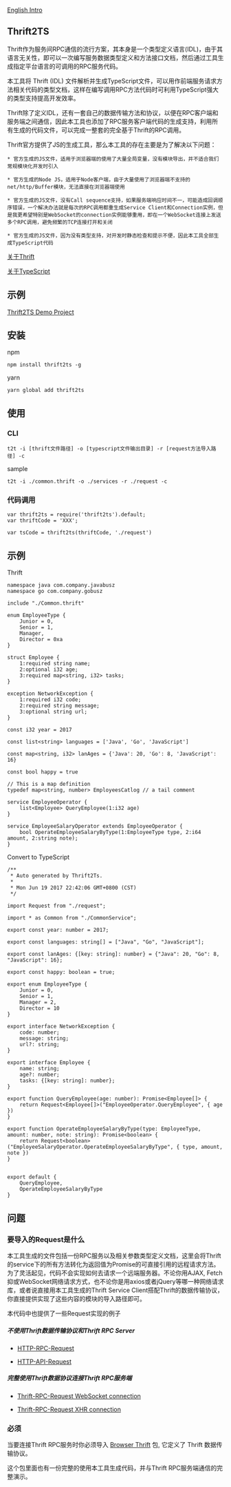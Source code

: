 [English Intro](./README.md)

## Thrift2TS

Thrift作为服务间RPC通信的流行方案，其本身是一个类型定义语言(IDL)，由于其语言无关性，即可以一次编写服务数据类型定义和方法接口文档，然后通过工具生成指定平台语言的可调用的RPC服务代码。

本工具将 Thrift (IDL) 文件解析并生成TypeScript文件，可以用作前端服务请求方法相关代码的类型文档，这样在编写调用RPC方法代码时可利用TypeScript强大的类型支持提高开发效率。

Thrift除了定义IDL，还有一套自己的数据传输方法和协议，以便在RPC客户端和服务端之间通信，因此本工具也添加了RPC服务客户端代码的生成支持，利用所有生成的代码文件，可以完成一整套的完全基于Thrift的RPC调用。

Thrift官方提供了JS的生成工具，那么本工具的存在主要是为了解决以下问题：

    * 官方生成的JS文件，适用于浏览器端的使用了大量全局变量，没有模块导出，并不适合我们常规模块化开发时引入

    * 官方生成的Node JS，适用于Node客户端，由于大量使用了浏览器端不支持的net/http/Buffer模块，无法直接在浏览器端使用

    * 官方生成的JS文件，没有Call sequence支持，如果服务端响应时间不一，可能造成回调顺序错误，一个解决办法就是每次的RPC调用都重生成Service Client和Connection实例，但是我更希望特别是WebSocket的connection实例能够重用，即在一个WebSocket连接上发送多个RPC调用，避免频繁的TCP连接打开和关闭

    * 官方生成的JS文件，因为没有类型支持，对开发时静态检查和提示不便，因此本工具全部生成TypeScript代码

[关于Thrift](https://thrift.apache.org/docs/idl)

[关于TypeScript](https://www.typescriptlang.org/docs/home.html)

## 示例

[Thrift2TS Demo Project](https://github.com/thundernet8/Thrift2TS-Flow-Demo)

## 安装

npm
```
npm install thrift2ts -g
```

yarn
```
yarn global add thrift2ts
```

## 使用

### CLI
```
t2t -i [thrift文件路径] -o [typescript文件输出目录] -r [request方法导入路径] -c
```

sample
```
t2t -i ./common.thrift -o ./services -r ./request -c
```

### 代码调用
```
var thrift2ts = require('thrift2ts').default;
var thriftCode = 'XXX';

var tsCode = thrift2ts(thriftCode, './request')
```

## 示例

Thrift

```
namespace java com.company.javabusz
namespace go com.company.gobusz

include "./Common.thrift"

enum EmployeeType {
	Junior = 0,
	Senior = 1,
	Manager,
	Director = 0xa
}

struct Employee {
	1:required string name;
	2:optional i32 age;
	3:required map<string, i32> tasks;
}

exception NetworkException {
	1:required i32 code;
	2:required string message;
	3:optional string url;
}

const i32 year = 2017

const list<string> languages = ['Java', 'Go', 'JavaScript']

const map<string, i32> lanAges = {'Java': 20, 'Go': 8, 'JavaScript': 16}

const bool happy = true

// This is a map definition
typedef map<string, number> EmployeesCatlog // a tail comment

service EmployeeOperator {
	list<Employee> QueryEmployee(1:i32 age)
}

service EmployeeSalaryOperator extends EmployeeOperator {
	bool OperateEmployeeSalaryByType(1:EmployeeType type, 2:i64 amount, 2:string note);
}
```
Convert to TypeScript

```
/**
 * Auto generated by Thrift2Ts.
 *
 * Mon Jun 19 2017 22:42:06 GMT+0800 (CST)
 */

import Request from "./request";

import * as Common from "./CommonService";

export const year: number = 2017; 

export const languages: string[] = ["Java", "Go", "JavaScript"]; 

export const lanAges: {[key: string]: number} = {"Java": 20, "Go": 8, "JavaScript": 16}; 

export const happy: boolean = true; 

export enum EmployeeType {
    Junior = 0,
    Senior = 1,
    Manager = 2,
    Director = 10
}

export interface NetworkException {
    code: number;
    message: string;
    url?: string;
}

export interface Employee {
    name: string;
    age?: number;
    tasks: {[key: string]: number};
}

export function QueryEmployee(age: number): Promise<Employee[]> {
    return Request<Employee[]>("EmployeeOperator.QueryEmployee", { age })
}

export function OperateEmployeeSalaryByType(type: EmployeeType, amount: number, note: string): Promise<boolean> {
    return Request<boolean>("EmployeeSalaryOperator.OperateEmployeeSalaryByType", { type, amount, note })
}


export default {
    QueryEmployee,
    OperateEmployeeSalaryByType
}

```

## 问题

### 要导入的Request是什么

本工具生成的文件包括一份RPC服务以及相关参数类型定义文档，这里会将Thrift的service下的所有方法转化为返回值为Promise的可直接引用的远程请求方法。为了灵活起见，代码不会实现如何去请求一个远端服务器。不论你用AJAX, Fetch抑或WebSocket网络请求方式，也不论你是用axios或者jQuery等哪一种网络请求库，或者说直接用本工具生成的Thrift Service Client搭配Thrift的数据传输协议，你直接提供实现了这些内容的模块的导入路径即可。

本代码中也提供了一些Request实现的例子

##### 不使用Thrift数据传输协议和Thrift RPC Server

 * [HTTP-RPC-Request](./sample/rpc-request.ts)

 * [HTTP-API-Request](./sample/webApi-request.ts)

##### 完整使用Thrift数据协议连接Thrift RPC服务端

 * [Thrift-RPC-Request WebSocket connection](./templates/thrift-ws-request.ts)

 * [Thrift-RPC-Request XHR connection](./templates/thrift-xhr-request.ts)


### 必须

当要连接Thrift RPC服务时你必须导入 [Browser Thrift](https://www.npmjs.com/package/browser-thrift2) 包, 它定义了 Thrift 数据传输协议。

这个包里面也有一份完整的使用本工具生成代码，并与Thrift RPC服务端通信的完整演示。
